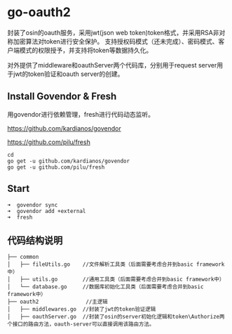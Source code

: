 # go-oauth2
封装了osin的oauth服务，采用jwt(json web token)token格式，并采用RSA非对称加密算法对token进行安全保护。
支持授权码模式（还未完成）、密码模式、客户端模式的权限授予，并支持将token等数据持久化。

对外提供了middleware和oauthServer两个代码库，分别用于request server用于jwt的token验证和oauth server的创建。

## Install Govendor & Fresh
用govendor进行依赖管理，fresh进行代码动态监听。

https://github.com/kardianos/govendor

https://github.com/pilu/fresh
```
cd
go get -u github.com/kardianos/govendor
go get -u github.com/pilu/fresh
```

## Start
```
➜  govendor sync
➜  govendor add +external
➜  fresh
```

## 代码结构说明
```
├── common
│   ├── fileUtils.go    //文件解析工具类（后面需要考虑合并到basic framework中）
│   ├── utils.go        //通用工具类（后面需要考虑合并到basic framework中）
│   └── database.go     //数据库初始化工具类（后面需要考虑合并到basic framework中）
├── oauth2               //主逻辑
│   ├── middlewares.go  //封装了jwt的token验证逻辑
│   ├── oauthServer.go  //封装了osin的server初始化逻辑和token\Authorize两个接口的路由方法，oauth-server可以直接调用该路由方法。

```
